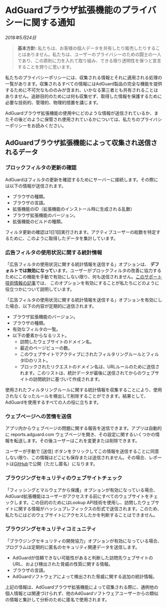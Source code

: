 # AdGuardブラウザ拡張機能のプライバシーに関する通知
*2018年5月24日*

> **基本方針:** 私たちは、お客様の個人データを共有したり販売したりすることはありません。私たちは、ユーザーのプライバシーのための闘士の一人であり、この原則に力を入れて取り組み、できる限り透明性を保つと宣言することを誇りに思います。

私たちのプライバシーポリシーには、収集される情報とそれに適用される処理の一覧があります。収集されるすべての情報にはAdGuard製品の完全な機能を提供するために不可欠なもののみが含まれ、いかなる第三者とも共有されることはありません。追跡目的のためには何も収集せず、取得した情報を保護するために必要な技術的、管理的、物理的措置を講じます。

AdGuardブラウザ拡張機能の使用中にどのような情報が送信されているか、またその後どのように保管され使用されているかについては、私たちのプライバシーポリシーをお読みください。

## AdGuardブラウザ拡張機能によって収集され送信されるデータ

### ブロックフィルタの更新の確認

AdGuardはフィルタの更新を確認するためにサーバーに接続します。その際には以下の情報が送信されます。

* ブラウザの種類。
* ブラウザの言語。
* 拡張機能のID（拡張機能のインストール時に生成される乱数）
* ブラウザ拡張機能のバージョン。
* 拡張機能のビルドの種類。

フィルタ更新の確認は1日1回実行されます。アクティブユーザーの総数を特定するために、このように取得したデータを集計しています。


### 広告フィルタの使用状況に関する統計情報

「広告フィルタの使用状況に関する統計情報を送信する」オプションは、 **デフォルトでは無効になって**います。ユーザーがブロックフィルタの改善に協力するためにこの機能を手動で有効にしない限り、何も送信されません。[このサポート技術情報の記事](https://kb.adguard.com/general/filter-rules-statistics)では、 このオプションを有効にすることが私たちにどのように役立つかについて説明しています。

「広告フィルタの使用状況に関する統計情報を送信する」オプションを有効にした場合、以下の内容が定期的に送信されます。

* ブラウザ拡張機能のバージョン。
* ブラウザの種類。
* 有効なフィルタの一覧。
* 以下の要素からなるリスト。
   * 訪問したウェブサイトのドメイン名。
   * 最近のページビューの数。
   * このウェブサイトでアクティブにされたフィルタリングルールとフィルタIDのリスト。
   * ブロックされたリクエストのドメイン名は、URLルールのために送信されます。このリストは、統計データが最後に送信されてからのウェブサイトの訪問統計に基づいて作成されます。

使用されたフィルタリングルールに関する統計情報を収集することにより、使用されなくなったルールを検出して削除することができます。結果として、AdGuardを使用するすべての人の役に立ちます。


### ウェブページへの苦情を送信

アプリ内からウェブページの問題に関する報告を送信できます。アプリは自動的に reports.adguard.com ウェブページを開き、その設定に関するいくつかの情報を転送します。その後ユーザーはこれを変更または削除できます。

ユーザーが手動で [送信] ボタンをクリックしてこの情報を送信することに同意しない限り、この情報はどこにも保存または送信されません。その場合、レポートは[GitHub](https://github.com/adguardteam/adguardfilters/issues)で公開（ただし匿名）になります。

### ブラウジングセキュリティのウェブサイトチェック

「フィッシングとマルウェアから保護」オプションが有効になっている場合、AdGuard拡張機能はユーザーがアクセスする前にすべてのウェブサイトをチェックします。この目的のためにはLookup API技術を使用し、訪問したウェブサイトに関する情報がハッシュプレフィックスの形式で送信されます。このため、私たちにはどのウェブサイトにアクセスしたかを判断することはできません。

### ブラウジングセキュリティコミュニティ

「ブラウジングセキュリティの開発協力」オプションが有効になっている場合、プログラムは定期的に匿名のセキュリティ関連データを送信します。

* AdGuardが信頼できない可能性があると判断した訪問先ウェブサイトのURL、および検出された脅威の性質に関する情報。
* ブラウザの言語。
* AdGuardソフトウェアによって検出された脅威に関する追加の統計情報。

上記の情報は、AdGuardブラウザ拡張機能によって収集される際に、通例他の個人情報とは関連づけられず、他のAdGuardソフトウェアユーザーからの類似の情報と集計して分析のために匿名で使用されます。
